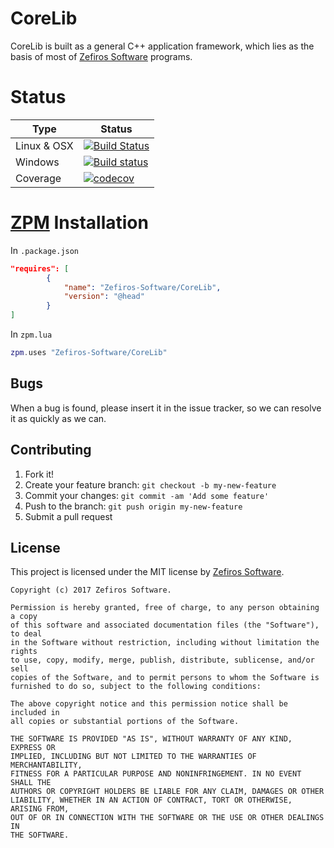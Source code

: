 # CoreLib
CoreLib is built as a general C++ application framework, which lies as the basis of most of [Zefiros Software](www.zefiros.eu) programs.

# Status
Type        | Status
----------- | -------
Linux & OSX | [![Build Status](https://travis-ci.org/Zefiros-Software/CoreLib.svg?branch=master)](https://travis-ci.org/Zefiros-Software/CoreLib)
Windows     | [![Build status](https://ci.appveyor.com/api/projects/status/c33agdcblb6wl7ro?svg=true)](https://ci.appveyor.com/project/Zefiros-Software/CoreLib)
Coverage	| [![codecov](https://codecov.io/gh/Zefiros-Software/CoreLib/branch/master/graph/badge.svg)](https://codecov.io/gh/Zefiros-Software/CoreLib)

# [ZPM](http://zpm.zefiros.eu) Installation
In `.package.json`
```json
"requires": [
		{
			"name": "Zefiros-Software/CoreLib",
			"version": "@head"
		}
]
```

In `zpm.lua`
```lua
zpm.uses "Zefiros-Software/CoreLib"
```

## Bugs
When a bug is found, please insert it in the issue tracker, so we can resolve it as quickly as we can.

## Contributing
1. Fork it!
2. Create your feature branch: `git checkout -b my-new-feature`
3. Commit your changes: `git commit -am 'Add some feature'`
4. Push to the branch: `git push origin my-new-feature`
5. Submit a pull request

## License
This project is licensed under the MIT license by [Zefiros Software](https://zefiros.eu).

```
Copyright (c) 2017 Zefiros Software.

Permission is hereby granted, free of charge, to any person obtaining a copy
of this software and associated documentation files (the "Software"), to deal
in the Software without restriction, including without limitation the rights
to use, copy, modify, merge, publish, distribute, sublicense, and/or sell
copies of the Software, and to permit persons to whom the Software is
furnished to do so, subject to the following conditions:

The above copyright notice and this permission notice shall be included in
all copies or substantial portions of the Software.

THE SOFTWARE IS PROVIDED "AS IS", WITHOUT WARRANTY OF ANY KIND, EXPRESS OR
IMPLIED, INCLUDING BUT NOT LIMITED TO THE WARRANTIES OF MERCHANTABILITY,
FITNESS FOR A PARTICULAR PURPOSE AND NONINFRINGEMENT. IN NO EVENT SHALL THE
AUTHORS OR COPYRIGHT HOLDERS BE LIABLE FOR ANY CLAIM, DAMAGES OR OTHER
LIABILITY, WHETHER IN AN ACTION OF CONTRACT, TORT OR OTHERWISE, ARISING FROM,
OUT OF OR IN CONNECTION WITH THE SOFTWARE OR THE USE OR OTHER DEALINGS IN
THE SOFTWARE.
```